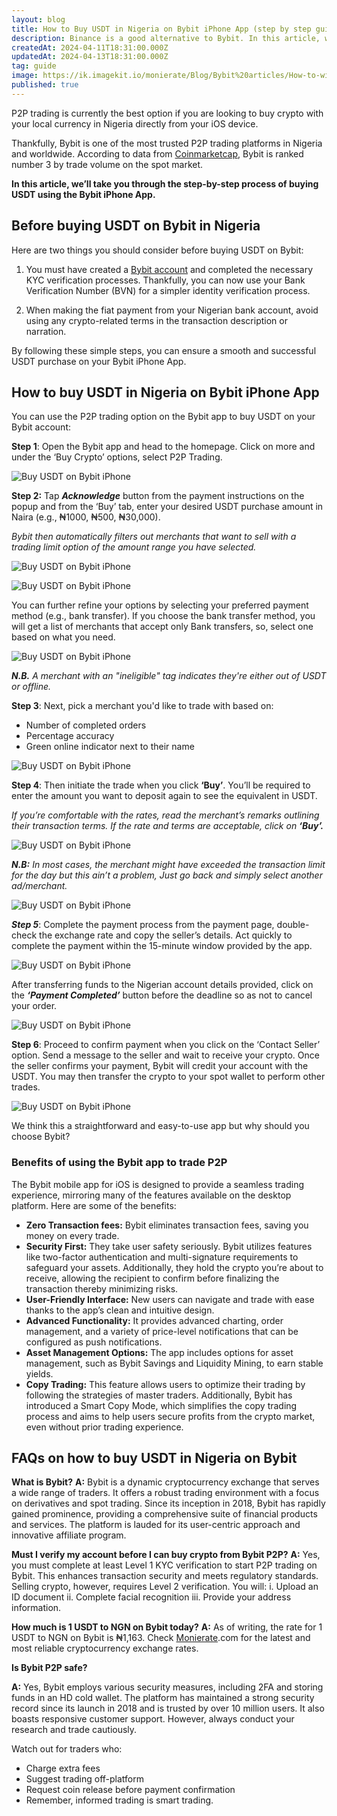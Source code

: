```yaml
---
layout: blog
title: How to Buy USDT in Nigeria on Bybit iPhone App (step by step guide)
description: Binance is a good alternative to Bybit. In this article, we’ll take you through the step-by-step process of buying USDT using the Bybit iPhone App.
createdAt: 2024-04-11T18:31:00.000Z
updatedAt: 2024-04-13T18:31:00.000Z
tag: guide
image: https://ik.imagekit.io/monierate/Blog/Bybit%20articles/How-to-withdraw-USDT-from-Binance-to-bank-account-in-Nigeria-(iOS).jpg?updatedAt=1713032781214
published: true
---
```

P2P trading is currently the best option if you are looking to buy crypto with your local currency in Nigeria directly from your iOS device.

Thankfully, Bybit is one of the most trusted P2P trading platforms in Nigeria and worldwide. According to data from [Coinmarketcap](https://coinmarketcap.com/rankings/exchanges/), Bybit is ranked number 3 by trade volume on the spot market.

**In this article, we’ll take you through the step-by-step process of buying USDT using the Bybit iPhone App.**

## Before buying USDT on Bybit in Nigeria

Here are two things you should consider before buying USDT on Bybit:

1. You must have created a [Bybit account](https://www.bybit.com/en/promo/global/p2p-introduce/) and completed the necessary KYC verification processes. Thankfully, you can now use your Bank Verification Number (BVN) for a simpler identity verification process.

2. When making the fiat payment from your Nigerian bank account, avoid using any crypto-related terms in the transaction description or narration.

By following these simple steps, you can ensure a smooth and successful USDT purchase on your Bybit iPhone App.

## How to buy USDT in Nigeria on Bybit iPhone App

You can use the P2P trading option on the Bybit app to buy USDT on your Bybit account:

**Step 1**: Open the Bybit app and head to the homepage. Click on more and under the ‘Buy Crypto’ options, select P2P Trading.

![Buy USDT on Bybit iPhone](https://ik.imagekit.io/monierate/Blog/Bybit%20articles/USDT-Bybit-home-p2p.png)

**Step 2:** Tap ***Acknowledge*** button from the payment instructions on the popup and from the ‘Buy’ tab, enter your desired USDT purchase amount in Naira (e.g., ₦1000, ₦500, ₦30,000). 

*Bybit then automatically filters out merchants that want to sell with a trading limit option of the amount range you have selected.* 

![Buy USDT on Bybit iPhone](https://ik.imagekit.io/monierate/Blog/Bybit%20articles/USDT-Bybit-Nigeria-acknowledge.png)

![Buy USDT on Bybit iPhone](https://ik.imagekit.io/monierate/Blog/Bybit%20articles/USDT-Bybit-Nigeria-fiat-price.png)

You can further refine your options by selecting your preferred payment method (e.g., bank transfer). If you choose the bank transfer method, you will get a list of merchants that accept only Bank transfers, so, select one based on what you need.

![Buy USDT on Bybit iPhone](https://ik.imagekit.io/monierate/Blog/Bybit%20articles/USDT-Bybit-Nigeria-merchants.png)

***N.B.** A merchant with an "ineligible" tag indicates they're either out of USDT or offline.*

**Step 3**: Next, pick a merchant you'd like to trade with based on:
-   Number of completed orders
-   Percentage accuracy
-   Green online indicator next to their name

![Buy USDT on Bybit iPhone](https://ik.imagekit.io/monierate/Blog/Bybit%20articles/USDT-Bybit-iphone-verified.png)

**Step 4**: Then initiate the trade when you click **‘Buy’**. You’ll be required to enter the amount you want to deposit again to see the equivalent in USDT. 

*If you’re comfortable with the rates, read the merchant’s remarks outlining their transaction terms. If the rate and terms are acceptable, click on **‘Buy’.***

![Buy USDT on Bybit iPhone](https://ik.imagekit.io/monierate/Blog/Bybit%20articles/USDT-Bybit-Nigeria-fiat-price.png)

***N.B:** In most cases, the merchant might have exceeded the transaction limit for the day but this ain’t a problem, Just go back and simply select another ad/merchant.*

![Buy USDT on Bybit iPhone](https://ik.imagekit.io/monierate/Blog/Bybit%20articles/USDT-Bybit-Nigeria-merchant-limit.png?updatedAt=1712613442377)

***Step 5***: Complete the payment process from the payment page, double-check the exchange rate and copy the seller’s details. Act quickly to complete the payment within the 15-minute window provided by the app.

![Buy USDT on Bybit iPhone](https://ik.imagekit.io/monierate/Blog/Bybit%20articles/USDT-Bybit-Nigeria-checkout-pay.png)

After transferring funds to the Nigerian account details provided, click on the ***‘Payment Completed’*** button before the deadline so as not to cancel your order.

![Buy USDT on Bybit iPhone](https://ik.imagekit.io/monierate/Blog/Bybit%20articles/USDT-Bybit-Nigeria-payment-completed.png)

**Step 6**: Proceed to confirm payment when you click on the ‘Contact Seller’ option. Send a message to the seller and wait to receive your crypto. Once the seller confirms your payment, Bybit will credit your account with the USDT. You may then transfer the crypto to your spot wallet to perform other trades.

![Buy USDT on Bybit iPhone](https://ik.imagekit.io/monierate/Blog/Bybit%20articles/USDT-Bybit-Nigeria-recieved.png)

We think this a straightforward and easy-to-use app but why should you choose Bybit?

### Benefits of using the Bybit app to trade P2P
The Bybit mobile app for iOS is designed to provide a seamless trading experience, mirroring many of the features available on the desktop platform. Here are some of the benefits:

-   **Zero Transaction fees:** Bybit eliminates transaction fees, saving you money on every trade.
-   **Security First:** They take user safety seriously. Bybit utilizes features like two-factor authentication and multi-signature requirements to safeguard your assets. Additionally, they hold the crypto you’re about to receive, allowing the recipient to confirm before finalizing the transaction thereby minimizing risks.
-   **User-Friendly Interface:** New users can navigate and trade with ease thanks to the app’s clean and intuitive design.
-   **Advanced Functionality:** It provides advanced charting, order management, and a variety of price-level notifications that can be configured as push notifications.
-   **Asset Management Options:** The app includes options for asset management, such as Bybit Savings and Liquidity Mining, to earn stable yields.
-   **Copy Trading:** This feature allows users to optimize their trading by following the strategies of master traders. Additionally, Bybit has introduced a Smart Copy Mode, which simplifies the copy trading process and aims to help users secure profits from the crypto market, even without prior trading experience.
  

## FAQs on how to buy USDT in Nigeria on Bybit

**What is Bybit?**
**A:** Bybit is a dynamic cryptocurrency exchange that serves a wide range of traders. It offers a robust trading environment with a focus on derivatives and spot trading. Since its inception in 2018, Bybit has rapidly gained prominence, providing a comprehensive suite of financial products and services. The platform is lauded for its user-centric approach and innovative affiliate program.

**Must I verify my account before I can buy crypto from Bybit P2P?**
**A:** Yes, you must complete at least Level 1 KYC verification to start P2P trading on Bybit. This enhances transaction security and meets regulatory standards. Selling crypto, however, requires Level 2 verification. You will: i. Upload an ID document ii. Complete facial recognition iii. Provide your address information.

**How much is 1 USDT to NGN on Bybit today?**
**A:**  As of writing, the rate for 1 USDT to NGN on Bybit is ₦1,163. Check [Monierate](https://monierate.com/converter/bybit?Amount=1&From=USD&To=NGN).com for the latest and most reliable cryptocurrency exchange rates.

**Is Bybit P2P safe?**

**A:** Yes, Bybit employs various security measures, including 2FA and storing funds in an HD cold wallet. The platform has maintained a strong security record since its launch in 2018 and is trusted by over 10 million users. It also boasts responsive customer support. However, always conduct your research and trade cautiously.

Watch out for traders who:

-   Charge extra fees
-   Suggest trading off-platform
-   Request coin release before payment confirmation
-   Remember, informed trading is smart trading.

